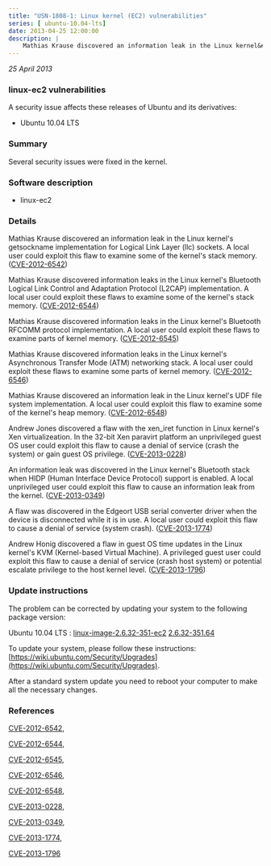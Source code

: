 ```yaml
---
title: "USN-1808-1: Linux kernel (EC2) vulnerabilities"
series: [ ubuntu-10.04-lts]
date: 2013-04-25 12:00:00
description: |
    Mathias Krause discovered an information leak in the Linux kernel&#39;s getsockname implementation for Logical Link Layer (llc) sockets. A local user could exploit this flaw to examine some of the kernel&#39;s stack memory. ([CVE-2012-6542](http://people.ubuntu.com/~ubuntu-security/cve/CVE-2012-6542))
--- 
```

 
 

*25 April 2013*

### linux-ec2 vulnerabilities

A security issue affects these releases of Ubuntu and its derivatives:

* Ubuntu 10.04 LTS

### Summary

Several security issues were fixed in the kernel. 

### Software description

* linux-ec2 

### Details

Mathias Krause discovered an information leak in the Linux kernel&#39;s getsockname implementation for Logical Link Layer (llc) sockets. A local user could exploit this flaw to examine some of the kernel&#39;s stack memory. ([CVE-2012-6542](http://people.ubuntu.com/~ubuntu-security/cve/CVE-2012-6542))

Mathias Krause discovered information leaks in the Linux kernel&#39;s Bluetooth Logical Link Control and Adaptation Protocol (L2CAP) implementation. A local user could exploit these flaws to examine some of the kernel&#39;s stack memory. ([CVE-2012-6544](http://people.ubuntu.com/~ubuntu-security/cve/CVE-2012-6544))

Mathias Krause discovered information leaks in the Linux kernel&#39;s Bluetooth RFCOMM protocol implementation. A local user could exploit these flaws to examine parts of kernel memory. ([CVE-2012-6545](http://people.ubuntu.com/~ubuntu-security/cve/CVE-2012-6545))

Mathias Krause discovered information leaks in the Linux kernel&#39;s Asynchronous Transfer Mode (ATM) networking stack. A local user could exploit these flaws to examine some parts of kernel memory. ([CVE-2012-6546](http://people.ubuntu.com/~ubuntu-security/cve/CVE-2012-6546))

Mathias Krause discovered an information leak in the Linux kernel&#39;s UDF file system implementation. A local user could exploit this flaw to examine some of the kernel&#39;s heap memory. ([CVE-2012-6548](http://people.ubuntu.com/~ubuntu-security/cve/CVE-2012-6548))

Andrew Jones discovered a flaw with the xen_iret function in Linux kernel&#39;s Xen virtualizeation. In the 32-bit Xen paravirt platform an unprivileged guest OS user could exploit this flaw to cause a denial of service (crash the system) or gain guest OS privilege. ([CVE-2013-0228](http://people.ubuntu.com/~ubuntu-security/cve/CVE-2013-0228))

An information leak was discovered in the Linux kernel&#39;s Bluetooth stack when HIDP (Human Interface Device Protocol) support is enabled. A local unprivileged user could exploit this flaw to cause an information leak from the kernel. ([CVE-2013-0349](http://people.ubuntu.com/~ubuntu-security/cve/CVE-2013-0349))

A flaw was discovered in the Edgeort USB serial converter driver when the device is disconnected while it is in use. A local user could exploit this flaw to cause a denial of service (system crash). ([CVE-2013-1774](http://people.ubuntu.com/~ubuntu-security/cve/CVE-2013-1774))

Andrew Honig discovered a flaw in guest OS time updates in the Linux kernel&#39;s KVM (Kernel-based Virtual Machine). A privileged guest user could exploit this flaw to cause a denial of service (crash host system) or potential escalate privilege to the host kernel level. ([CVE-2013-1796](http://people.ubuntu.com/~ubuntu-security/cve/CVE-2013-1796)) 

### Update instructions

The problem can be corrected by updating your system to the following package version:

Ubuntu 10.04 LTS
 : [linux-image-2.6.32-351-ec2](https://launchpad.net/ubuntu/+source/linux-ec2) <span> [2.6.32-351.64](https://launchpad.net/ubuntu/+source/linux-ec2/2.6.32-351.64) </span> 

To update your system, please follow these instructions: [https://wiki.ubuntu.com/Security/Upgrades](https://wiki.ubuntu.com/Security/Upgrades).

After a standard system update you need to reboot your computer to make all the necessary changes. 

### References

 
 [CVE-2012-6542](http://people.ubuntu.com/~ubuntu-security/cve/CVE-2012-6542), 

 [CVE-2012-6544](http://people.ubuntu.com/~ubuntu-security/cve/CVE-2012-6544), 

 [CVE-2012-6545](http://people.ubuntu.com/~ubuntu-security/cve/CVE-2012-6545), 

 [CVE-2012-6546](http://people.ubuntu.com/~ubuntu-security/cve/CVE-2012-6546), 

 [CVE-2012-6548](http://people.ubuntu.com/~ubuntu-security/cve/CVE-2012-6548), 

 [CVE-2013-0228](http://people.ubuntu.com/~ubuntu-security/cve/CVE-2013-0228), 

 [CVE-2013-0349](http://people.ubuntu.com/~ubuntu-security/cve/CVE-2013-0349), 

 [CVE-2013-1774](http://people.ubuntu.com/~ubuntu-security/cve/CVE-2013-1774), 

 [CVE-2013-1796](http://people.ubuntu.com/~ubuntu-security/cve/CVE-2013-1796)
 

